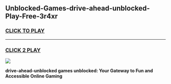 
## Unblocked-Games-drive-ahead-unblocked-Play-Free-3r4xr
<h3>
<a href="https://premium76.site?title=drive-ahead-unblocked&ref=20M">CLICK TO PLAY</a></h3>
<hr>

<h3>
<a href="https://premium76.site?title=drive-ahead-unblocked&ref=20M">CLICK 2 PLAY</a>
  
</h3>

<a href="https://premium76.site?title=drive-ahead-unblocked&ref=19M"><img src="https://clearcache.store/games.png"></a>


**drive-ahead-unblocked games unblocked: Your Gateway to Fun and Accessible Online Gaming**
